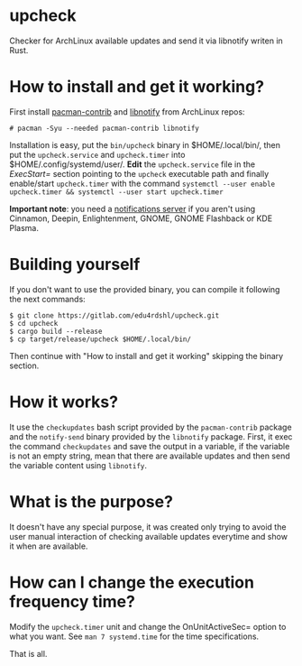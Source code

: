 # upcheck

Checker for ArchLinux available updates and send it via libnotify writen in Rust.

# How to install and get it working?

First install [pacman-contrib](https://www.archlinux.org/packages/community/x86_64/pacman-contrib/) and [libnotify](https://www.archlinux.org/packages/extra/x86_64/libnotify/) from ArchLinux repos:

```
# pacman -Syu --needed pacman-contrib libnotify
```

Installation is easy, put the `bin/upcheck` binary in $HOME/.local/bin/, then put the `upcheck.service` and `upcheck.timer` into $HOME/.config/systemd/user/. **Edit** the `upcheck.service` file in the *ExecStart=* section pointing to the `upcheck` executable path and finally enable/start `upcheck.timer` with the command `systemctl --user enable upcheck.timer && systemctl --user start upcheck.timer`

**Important note**: you need a [notifications server](https://wiki.archlinux.org/index.php/Desktop_notifications#Notification_servers) if you aren't using Cinnamon, Deepin, Enlightenment, GNOME, GNOME Flashback or KDE Plasma.

# Building yourself

If you don't want to use the provided binary, you can compile it following the next commands:
```
$ git clone https://gitlab.com/edu4rdshl/upcheck.git
$ cd upcheck
$ cargo build --release
$ cp target/release/upcheck $HOME/.local/bin/
```
Then continue with "How to install and get it working" skipping the binary section.

# How it works?

It use the `checkupdates` bash script provided by the `pacman-contrib` package and the `notify-send` binary provided by the `libnotify` package. First, it exec the command `checkupdates` and save the output in a variable, if the variable is not an empty string, mean that there are available updates and then send the variable content using `libnotify`.

# What is the purpose?

It doesn't have any special purpose, it was created only trying to avoid the user manual interaction of checking available updates everytime and show it when are available.

# How can I change the execution frequency time?

Modify the `upcheck.timer` unit and change the OnUnitActiveSec= option to what you want. See `man 7 systemd.time` for the time specifications.

That is all.
